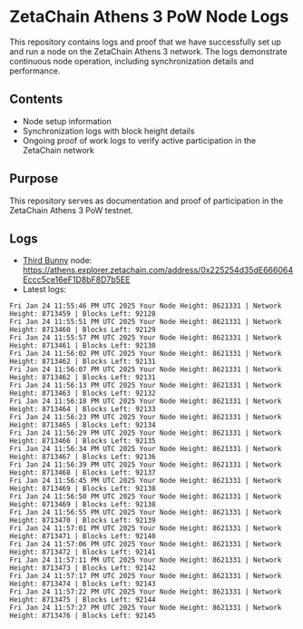 # ZetaChain Athens 3 PoW Node Logs
This repository contains logs and proof that we have successfully set up and run a node on the ZetaChain Athens 3 network. The logs demonstrate continuous node operation, including synchronization details and performance.

## Contents
- Node setup information
- Synchronization logs with block height details
- Ongoing proof of work logs to verify active participation in the ZetaChain network

## Purpose
This repository serves as documentation and proof of participation in the ZetaChain Athens 3 PoW testnet.

## Logs

- [Third Bunny](https://thirdbunny.xyz/) node: https://athens.explorer.zetachain.com/address/0x225254d35dE666064Eccc5ce16eF1D8bF8D7b5EE
- Latest logs:
```
Fri Jan 24 11:55:46 PM UTC 2025 Your Node Height: 8621331 | Network Height: 8713459 | Blocks Left: 92128
Fri Jan 24 11:55:51 PM UTC 2025 Your Node Height: 8621331 | Network Height: 8713460 | Blocks Left: 92129
Fri Jan 24 11:55:57 PM UTC 2025 Your Node Height: 8621331 | Network Height: 8713461 | Blocks Left: 92130
Fri Jan 24 11:56:02 PM UTC 2025 Your Node Height: 8621331 | Network Height: 8713462 | Blocks Left: 92131
Fri Jan 24 11:56:07 PM UTC 2025 Your Node Height: 8621331 | Network Height: 8713462 | Blocks Left: 92131
Fri Jan 24 11:56:13 PM UTC 2025 Your Node Height: 8621331 | Network Height: 8713463 | Blocks Left: 92132
Fri Jan 24 11:56:18 PM UTC 2025 Your Node Height: 8621331 | Network Height: 8713464 | Blocks Left: 92133
Fri Jan 24 11:56:23 PM UTC 2025 Your Node Height: 8621331 | Network Height: 8713465 | Blocks Left: 92134
Fri Jan 24 11:56:29 PM UTC 2025 Your Node Height: 8621331 | Network Height: 8713466 | Blocks Left: 92135
Fri Jan 24 11:56:34 PM UTC 2025 Your Node Height: 8621331 | Network Height: 8713467 | Blocks Left: 92136
Fri Jan 24 11:56:39 PM UTC 2025 Your Node Height: 8621331 | Network Height: 8713468 | Blocks Left: 92137
Fri Jan 24 11:56:45 PM UTC 2025 Your Node Height: 8621331 | Network Height: 8713469 | Blocks Left: 92138
Fri Jan 24 11:56:50 PM UTC 2025 Your Node Height: 8621331 | Network Height: 8713469 | Blocks Left: 92138
Fri Jan 24 11:56:55 PM UTC 2025 Your Node Height: 8621331 | Network Height: 8713470 | Blocks Left: 92139
Fri Jan 24 11:57:01 PM UTC 2025 Your Node Height: 8621331 | Network Height: 8713471 | Blocks Left: 92140
Fri Jan 24 11:57:06 PM UTC 2025 Your Node Height: 8621331 | Network Height: 8713472 | Blocks Left: 92141
Fri Jan 24 11:57:11 PM UTC 2025 Your Node Height: 8621331 | Network Height: 8713473 | Blocks Left: 92142
Fri Jan 24 11:57:17 PM UTC 2025 Your Node Height: 8621331 | Network Height: 8713474 | Blocks Left: 92143
Fri Jan 24 11:57:22 PM UTC 2025 Your Node Height: 8621331 | Network Height: 8713475 | Blocks Left: 92144
Fri Jan 24 11:57:27 PM UTC 2025 Your Node Height: 8621331 | Network Height: 8713476 | Blocks Left: 92145
```
